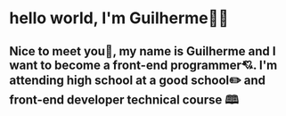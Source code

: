 <h1>hello world, I'm Guilherme🎉🎉</h1> 
<h2>Nice to meet you🎇, my name is Guilherme and I want to become a front-end programmer💘.
I'm attending high school at a good school✏️ and front-end developer technical course 🕮</h2>
<a href="https://www.linkedin.com/in/gui-fittipaldi-098aa5285/" target:_blank>
<div style="width:50px;height:50px">
</div>
</a>

